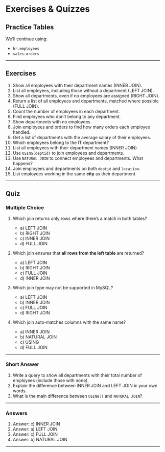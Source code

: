 
# Exercises & Quizzes

## Practice Tables

We’ll continue using:

* `hr.employees`
* `sales.orders`

---

## Exercises

1. Show all employees with their department names (INNER JOIN).
2. List all employees, including those without a department (LEFT JOIN).
3. Show all departments, even if no employees are assigned (RIGHT JOIN).
4. Return a list of all employees and departments, matched where possible (FULL JOIN).
5. Count the number of employees in each department.
6. Find employees who don’t belong to any department.
7. Show departments with no employees.
8. Join employees and orders to find how many orders each employee handled.
9. Get a list of departments with the average salary of their employees.
10. Which employees belong to the IT department?
11. List all employees with their department names (INNER JOIN).
12. Use `USING(deptid)` to join employees and departments.
13. Use `NATURAL JOIN` to connect employees and departments. What happens?
14. Join employees and departments on both `deptid` and `location`.
15. List employees working in the same **city** as their department.

---

## Quiz

### Multiple Choice

1. Which join returns only rows where there’s a match in both tables?

   * a) LEFT JOIN
   * b) RIGHT JOIN
   * c) INNER JOIN
   * d) FULL JOIN

2. Which join ensures that **all rows from the left table** are returned?

   * a) LEFT JOIN
   * b) RIGHT JOIN
   * c) FULL JOIN
   * d) INNER JOIN

3. Which join type may not be supported in MySQL?

   * a) LEFT JOIN
   * b) INNER JOIN
   * c) FULL JOIN
   * d) RIGHT JOIN

4. Which join auto-matches columns with the same name?

   * a) INNER JOIN
   * b) NATURAL JOIN
   * c) USING
   * d) FULL JOIN

---

### Short Answer

1. Write a query to show all departments with their total number of employees (include those with none).
2. Explain the difference between INNER JOIN and LEFT JOIN in your own words.
3. What is the main difference between `USING()` and `NATURAL JOIN`?

---

### Answers

1. Answer: c) INNER JOIN
2. Answer: a) LEFT JOIN
3. Answer: c) FULL JOIN
4. Answer: b) NATURAL JOIN

---
